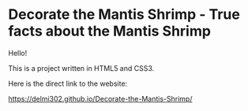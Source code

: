 # Decorate the Mantis Shrimp - True facts about the Mantis Shrimp

Hello!

This is a project written in HTML5 and CSS3.

Here is the direct link to the website:

https://delmi302.github.io/Decorate-the-Mantis-Shrimp/
